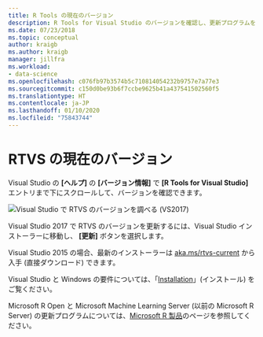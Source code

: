 ```yaml
---
title: R Tools の現在のバージョン
description: R Tools for Visual Studio のバージョンを確認し、更新プログラムをインストールする方法を説明します。
ms.date: 07/23/2018
ms.topic: conceptual
author: kraigb
ms.author: kraigb
manager: jillfra
ms.workload:
- data-science
ms.openlocfilehash: c076fb97b3574b5c710814054232b9757e7a77e3
ms.sourcegitcommit: c150d0be93b6f7ccbe9625b41a437541502560f5
ms.translationtype: HT
ms.contentlocale: ja-JP
ms.lasthandoff: 01/10/2020
ms.locfileid: "75843744"
---
```

# <a name="rtvs-current-version"></a>RTVS の現在のバージョン

Visual Studio の **[ヘルプ]** の **[バージョン情報]** で **[R Tools for Visual Studio]** エントリまで下にスクロールして、バージョンを確認できます。

![Visual Studio で RTVS のバージョンを調べる (VS2017)](media/current-version.png)

Visual Studio 2017 で RTVS のバージョンを更新するには、Visual Studio インストーラーに移動し、 **[更新]** ボタンを選択します。

Visual Studio 2015 の場合、最新のインストーラーは [aka.ms/rtvs-current](https://rtvs.blob.core.windows.net/download/RTVS_2017-12-18.1.exe) から入手 (直接ダウンロード) できます。

Visual Studio と Windows の要件については、「[Installation](installing-r-tools-for-visual-studio.md)」(インストール) をご覧ください。

Microsoft R Open と Microsoft Machine Learning Server (以前の Microsoft R Server) の更新プログラムについては、[Microsoft R 製品](https://azure.microsoft.com/?ocid=cloudplat_hp)のページを参照してください。
